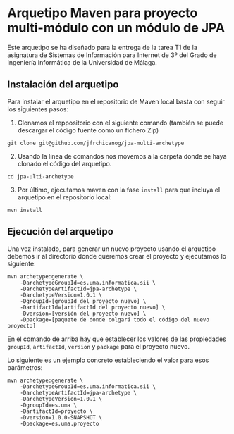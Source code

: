 # Arquetipo Maven para proyecto multi-módulo con un módulo de JPA

Este arquetipo se ha diseñado para la entrega de la tarea T1 de la asignatura de Sistemas de Información para Internet de 3º del Grado de Ingeniería Informática de la Universidad de Málaga.

## Instalación del arquetipo

Para instalar el arquetipo en el repositorio de Maven local basta con seguir los siguientes pasos:

1. Clonamos el reppositorio con el siguiente comando (también se puede descargar el código fuente como un fichero Zip)
```
git clone git@github.com/jfrchicanog/jpa-multi-archetype
```
2. Usando la línea de comandos nos movemos a la carpeta donde se haya clonado el código del arquetipo.
```
cd jpa-ulti-archetype
```
3. Por último, ejecutamos maven con la fase `install` para que incluya el arquetipo en el repositorio local:
```
mvn install
```

## Ejecución del arquetipo

Una vez instalado, para generar un nuevo proyecto usando el arquetipo debemos ir al directorio donde queremos crear el proyecto y ejecutamos lo siguiente:
```
mvn archetype:generate \
	-DarchetypeGroupId=es.uma.informatica.sii \
	-DarchetypeArtifactId=jpa-archetype \
	-DarchetypeVersion=1.0.1 \
	-DgroupId=[groupId del proyecto nuevo] \
	-DartifactId=[artifactId del proyecto nuevo] \
	-Dversion=[versión del proyecto nuevo] \
	-Dpackage=[paquete de donde colgará todo el código del nuevo proyecto]
```
En el comando de arriba hay que establecer los valores de las propiedades `groupId`, `artifactId`, `version` y `package` para el proyecto nuevo.

Lo siguiente es un ejemplo concreto estableciendo el valor para esos parámetros:

```
mvn archetype:generate \
	-DarchetypeGroupId=es.uma.informatica.sii \
	-DarchetypeArtifactId=jpa-archetype \
	-DarchetypeVersion=1.0.1 \
	-DgroupId=es.uma \
	-DartifactId=proyecto \
	-Dversion=1.0.0-SNAPSHOT \
	-Dpackage=es.uma.proyecto
```

